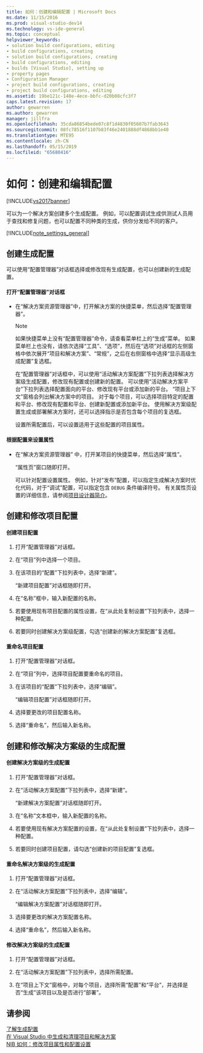```yaml
---
title: 如何：创建和编辑配置 | Microsoft Docs
ms.date: 11/15/2016
ms.prod: visual-studio-dev14
ms.technology: vs-ide-general
ms.topic: conceptual
helpviewer_keywords:
- solution build configurations, editing
- build configurations, creating
- solution build configurations, creating
- build configurations, editing
- builds [Visual Studio], setting up
- property pages
- Configuration Manager
- project build configurations, creating
- project build configurations, editing
ms.assetid: 19be121c-148e-4ece-bbfc-d20b08cfc3f7
caps.latest.revision: 17
author: gewarren
ms.author: gewarren
manager: jillfra
ms.openlocfilehash: 35cda86854bede07c8f1d4830f05607b7fab3643
ms.sourcegitcommit: 08fc78516f1107b83f46e2401888df4868bb1e40
ms.translationtype: MTE95
ms.contentlocale: zh-CN
ms.lasthandoff: 05/15/2019
ms.locfileid: "65680416"
---
```

# <a name="how-to-create-and-edit-configurations"></a>如何：创建和编辑配置
[!INCLUDE[vs2017banner](../includes/vs2017banner.md)]

可以为一个解决方案创建多个生成配置。 例如，可以配置调试生成供测试人员用于查找和修复问题，也可以配置不同种类的生成，供你分发给不同的客户。  
  
 [!INCLUDE[note_settings_general](../includes/note-settings-general-md.md)]  
  
## <a name="creating-build-configurations"></a>创建生成配置  
 可以使用“配置管理器”对话框选择或修改现有生成配置，也可以创建新的生成配置。  
  
#### <a name="to-open-the-configuration-manager-dialog-box"></a>打开“配置管理器”对话框  
  
- 在“解决方案资源管理器”中，打开解决方案的快捷菜单，然后选择“配置管理器”。  
  
  > [!NOTE]
  > 如果快捷菜单上没有“配置管理器”命令，请查看菜单栏上的“生成”菜单。 如果菜单栏上也没有，请依次选择“工具”、“选项”，然后在“选项”对话框的左侧窗格中依次展开“项目和解决方案”、“常规”，之后在右侧窗格中选择“显示高级生成配置”复选框。  
  
   在“配置管理器”对话框中，可以使用“活动解决方案配置”下拉列表选择解决方案级生成配置，修改现有配置或创建新的配置。 可以使用“活动解决方案平台”下拉列表选择配置面向的平台、修改现有平台或添加新的平台。 “项目上下文”窗格会列出解决方案中的项目。 对于每个项目，可以选择项目特定的配置和平台、修改现有配置和平台、创建新配置或添加新平台。 使用解决方案级配置生成或部署解决方案时，还可以选择指示是否包含每个项目的复选框。  
  
  设置所需配置后，可以设置适用于这些配置的项目属性。  
  
#### <a name="to-set-properties-based-on-configurations"></a>根据配置来设置属性  
  
- 在“解决方案资源管理器” 中，打开某项目的快捷菜单，然后选择“属性”。  
  
     “属性页”窗口随即打开。  
  
     可以针对配置设置属性。 例如，针对“发布”配置，可以指定生成解决方案时优化代码，对于“调试”配置，可以指定包含 `DEBUG` 条件编译符号。 有关属性页设置的详细信息，请参阅[项目设计器简介](https://msdn.microsoft.com/898dd854-c98d-430c-ba1b-a913ce3c73d7)。  
  
## <a name="creating-and-modifying-project-configurations"></a>创建和修改项目配置  
  
#### <a name="to-create-a-project-configuration"></a>创建项目配置  
  
1. 打开“配置管理器”对话框。  
  
2. 在“项目”列中选择一个项目。  
  
3. 在该项目的“配置”下拉列表中，选择“新建”。  
  
     “新建项目配置”对话框随即打开。  
  
4. 在“名称”框中，输入新配置的名称。  
  
5. 若要使用现有项目配置的属性设置，在“从此处复制设置”下拉列表中，选择一种配置。  
  
6. 若要同时创建解决方案级配置，勾选“创建新的解决方案配置”复选框。  
  
#### <a name="to-rename-a-project-configuration"></a>重命名项目配置  
  
1. 打开“配置管理器”对话框。  
  
2. 在“项目”列中，选择项目配置要重命名的项目。  
  
3. 在该项目的“配置”下拉列表中，选择“编辑”。  
  
     “编辑项目配置”对话框随即打开。  
  
4. 选择要更改的项目配置名称。  
  
5. 选择“重命名”，然后输入新名称。  
  
## <a name="creating-and-modifying-solution-wide-build-configurations"></a>创建和修改解决方案级的生成配置  
  
#### <a name="to-create-a-solution-wide-build-configuration"></a>创建解决方案级的生成配置  
  
1. 打开“配置管理器”对话框。  
  
2. 在“活动解决方案配置”下拉列表中，选择“新建”。  
  
     “新建解决方案配置”对话框随即打开。  
  
3. 在“名称”文本框中，输入新配置的名称。  
  
4. 若要使用现有解决方案配置的设置，在“从此处复制设置”下拉列表中，选择一种配置。  
  
5. 若要同时创建项目配置，请勾选“创建新的项目配置”复选框。  
  
#### <a name="to-rename-a-solution-wide-build-configuration"></a>重命名解决方案级的生成配置  
  
1. 打开“配置管理器”对话框。  
  
2. 在“活动解决方案配置”下拉列表中，选择“编辑”。  
  
     “编辑解决方案配置”对话框随即打开。  
  
3. 选择要更改的解决方案配置名称。  
  
4. 选择“重命名”，然后输入新名称。  
  
#### <a name="to-modify-a-solution-wide-build-configuration"></a>修改解决方案级的生成配置  
  
1. 打开“配置管理器”对话框。  
  
2. 在“活动解决方案配置”下拉列表中，选择所需配置。  
  
3. 在“项目上下文”窗格中，对每个项目，选择所需“配置”和“平台”，并选择是否“生成”该项目以及是否进行“部署”。  
  
## <a name="see-also"></a>请参阅  
 [了解生成配置](../ide/understanding-build-configurations.md)   
 [在 Visual Studio 中生成和清理项目和解决方案](../ide/building-and-cleaning-projects-and-solutions-in-visual-studio.md)   
 [NIB 如何：修改项目属性和配置设置](https://msdn.microsoft.com/e7184bc5-2f2b-4b4f-aa9a-3ecfcbc48b67)
